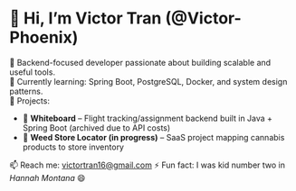# 👋 Hi, I’m Victor Tran (@Victor-Phoenix)

🧠 Backend-focused developer passionate about building scalable and useful tools.  
🌱 Currently learning: Spring Boot, PostgreSQL, Docker, and system design patterns.  
🔨 Projects:
- 🛫 **Whiteboard** – Flight tracking/assignment backend built in Java + Spring Boot (archived due to API costs)
- 🌿 **Weed Store Locator (in progress)** – SaaS project mapping cannabis products to store inventory

📫 Reach me: victortran16@gmail.com
⚡ Fun fact: I was kid number two in *Hannah Montana* 😄
